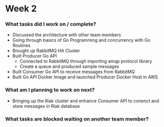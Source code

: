 # Week 2



### What tasks did I work on / complete?

- Discussed the architecture with other team members 
- Going through basics of Go Programming and concurrency with Go Routines
- Brought up RabbitMQ HA Cluster
- Built Producer Go API 
  * Connected to RabbitMQ through importing amqp protocol library
  * Create a queue and produced sample messages
- Built Consumer Go API to receive messages from RabbitMQ
- Built Go API Docker Image and launched Producer Docker Host in AWS


### What am I planning to work on next?
- Bringing up the Riak cluster and enhance Consumer API to conenct and store messages in Riak database


### What tasks are blocked waiting on another team member?